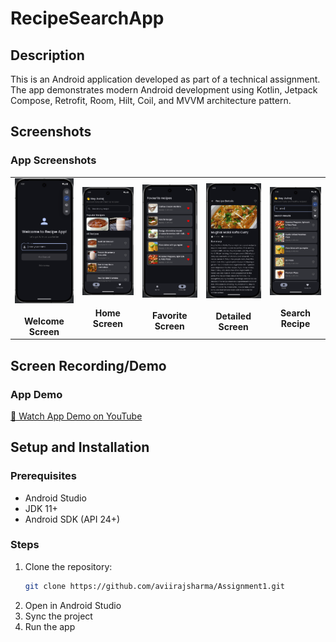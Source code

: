 # RecipeSearchApp

## Description

This is an Android application developed as part of a technical assignment. The app demonstrates modern Android development using Kotlin, Jetpack Compose, Retrofit, Room, Hilt, Coil, and MVVM architecture pattern.

## Screenshots

### App Screenshots

<table>
  <tr>
    <td align="center">
      <img src="screenshots/welcome_screen.png" width="180" alt="Welcome Screen"/>
      <br><br>
      <strong>Welcome Screen</strong>
      <br>
    </td>
    <td align="center">
      <img src="screenshots/home_screen.png" width="180" alt="Home Screen"/>
      <br><br>
      <strong>Home Screen</strong>
      <br>
    </td>
    <td align="center">
      <img src="screenshots/favorite_screen.png" width="180" alt="Favorite Screen"/>
      <br><br>
      <strong>Favorite Screen</strong>
      <br>
    </td>
    <td align="center">
      <img src="screenshots/detailed_screen.png" width="180" alt="Recipe Detailed Screen"/>
      <br><br>
      <strong>Detailed Screen</strong>
      <br>
    </td>
    <td align="center">
      <img src="screenshots/search_recipe.png" width="180" alt="Search Recipe"/>
      <br><br>
      <strong>Search Recipe</strong>
      <br>
    </td>
  </tr>
</table>

## Screen Recording/Demo

### App Demo

<tr>
  <td align="center">
    <a href="https://www.youtube.com/shorts/BjQsh-OYJUQ">
      🎥 Watch App Demo on YouTube
    </a>
    <br>
  </td>
</tr>


## Setup and Installation

### Prerequisites
- Android Studio
- JDK 11+
- Android SDK (API 24+)

### Steps
1. Clone the repository:
   ```bash
   git clone https://github.com/aviirajsharma/Assignment1.git
   ```
2. Open in Android Studio
3. Sync the project
4. Run the app





